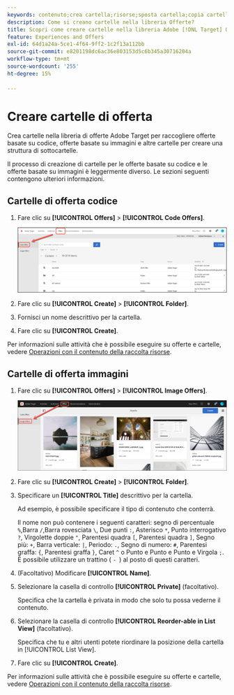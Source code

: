 ```yaml
---
keywords: contenuto;crea cartella;risorse;sposta cartella;copia cartella;elimina cartella;scarica cartella;cartella
description: Come si creano cartelle nella libreria Offerte?
title: Scopri come creare cartelle nella libreria Adobe [!DNL Target] Offerte per contenere offerte di codice e immagini, nonché altre cartelle.
feature: Experiences and Offers
exl-id: 64d1a24a-5ce1-4f64-9ff2-1c2f13a112bb
source-git-commit: e8201198dc6ac36e803153d5c6b345a30716204a
workflow-type: tm+mt
source-wordcount: '255'
ht-degree: 15%

---
```


# Creare cartelle di offerta

Crea cartelle nella libreria di offerte Adobe Target per raccogliere offerte basate su codice, offerte basate su immagini e altre cartelle per creare una struttura di sottocartelle.

Il processo di creazione di cartelle per le offerte basate su codice e le offerte basate su immagini è leggermente diverso. Le sezioni seguenti contengono ulteriori informazioni.

## Cartelle di offerta codice

1. Fare clic su **[!UICONTROL Offers]** > **[!UICONTROL Code Offers]**.

   ![Scheda Offerte codice](/help/main/c-experiences/c-manage-content/assets/code-offers-tab.png)

1. Fare clic su **[!UICONTROL Create]** > **[!UICONTROL Folder]**.

1. Fornisci un nome descrittivo per la cartella.

1. Fare clic su **[!UICONTROL Create]**.

Per informazioni sulle attività che è possibile eseguire su offerte e cartelle, vedere [Operazioni con il contenuto della raccolta risorse](/help/main/c-experiences/c-manage-content/assets-working.md).

## Cartelle di offerta immagini

1. Fare clic su **[!UICONTROL Offers]** > **[!UICONTROL Image Offers]**.

   ![Scheda Offerte immagine](/help/main/c-experiences/c-manage-content/assets/image-offers-tab.png)

1. Fare clic su **[!UICONTROL Create]** > **[!UICONTROL Folder]**.
1. Specificare un **[!UICONTROL Title]** descrittivo per la cartella.

   Ad esempio, è possibile specificare il tipo di contenuto che conterrà.

   Il nome non può contenere i seguenti caratteri: segno di percentuale `%`,Barra `/`,Barra rovesciata `\`, Due punti `:`, Asterisco `*`, Punto interrogativo `?`, Virgolette doppie `"`, Parentesi quadra `[`, Parentesi quadra `]`, Segno più: `+`, Barra verticale: `|`, Periodo: `.`, Segno di numero: `#`, Parentesi graffa: `{`, Parentesi graffa `}`, Caret `^` o Punto e Punto e Punto e Virgola `;`. È possibile utilizzare un trattino ( `- `) al posto di questi caratteri.

1. (Facoltativo) Modificare **[!UICONTROL Name]**.
1. Selezionare la casella di controllo **[!UICONTROL Private]** (facoltativo).

   Specifica che la cartella è privata in modo che solo tu possa vederne il contenuto.

1. Selezionare la casella di controllo **[!UICONTROL Reorder-able in List View]** (facoltativo).

   Specifica che tu e altri utenti potete riordinare la posizione della cartella in [!UICONTROL List View].

1. Fare clic su **[!UICONTROL Create]**.

Per informazioni sulle attività che è possibile eseguire su offerte e cartelle, vedere [Operazioni con il contenuto della raccolta risorse](/help/main/c-experiences/c-manage-content/assets-working.md).
